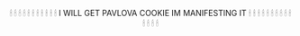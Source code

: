<div align="center">

 🕯 🕯 🕯 🕯 🕯 🕯 🕯 🕯 🕯 🕯 🕯 I WILL GET PAVLOVA COOKIE IM MANIFESTING IT  🕯 🕯 🕯 🕯 🕯 🕯 🕯 🕯 🕯 🕯 🕯 🕯 🕯 🕯 

</div>
